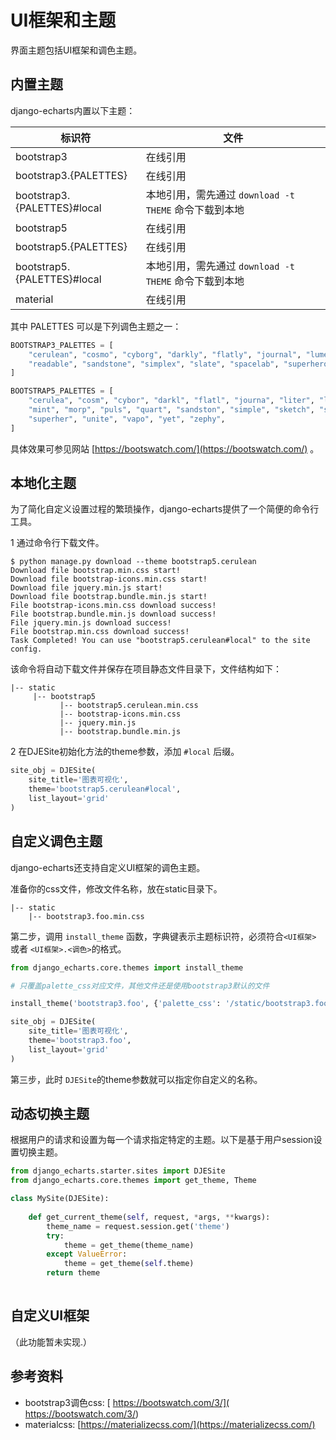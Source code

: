 # UI框架和主题

界面主题包括UI框架和调色主题。

## 内置主题

django-echarts内置以下主题：

| 标识符                      | 文件                                                   |
| --------------------------- | ------------------------------------------------------ |
| bootstrap3                  | 在线引用                                               |
| bootstrap3.{PALETTES}       | 在线引用                                               |
| bootstrap3.{PALETTES}#local | 本地引用，需先通过 `download -t THEME` 命令下载到本地  |
| bootstrap5                  | 在线引用                                               |
| bootstrap5.{PALETTES}       | 在线引用                                               |
| bootstrap5.{PALETTES}#local | 本地引用，需先通过  `download -t THEME` 命令下载到本地 |
| material                    | 在线引用                                               |

其中  PALETTES 可以是下列调色主题之一：

```python
BOOTSTRAP3_PALETTES = [
    "cerulean", "cosmo", "cyborg", "darkly", "flatly", "journal", "lumen", "paper",
    "readable", "sandstone", "simplex", "slate", "spacelab", "superhero", "united", "yeti",
]

BOOTSTRAP5_PALETTES = [
    "cerulea", "cosm", "cybor", "darkl", "flatl", "journa", "liter", "lume", "lu", "materi",
    "mint", "morp", "puls", "quart", "sandston", "simple", "sketch", "slat", "sola", "spacela",
    "superher", "unite", "vapo", "yet", "zephy",
]
```

具体效果可参见网站  [https://bootswatch.com/](https://bootswatch.com/) 。

## 本地化主题

为了简化自定义设置过程的繁琐操作，django-echarts提供了一个简便的命令行工具。

1 通过命令行下载文件。

```shell
$ python manage.py download --theme bootstrap5.cerulean
Download file bootstrap.min.css start!
Download file bootstrap-icons.min.css start!
Download file jquery.min.js start!
Download file bootstrap.bundle.min.js start!
File bootstrap-icons.min.css download success!
File bootstrap.bundle.min.js download success!
File jquery.min.js download success!
File bootstrap.min.css download success!
Task Completed! You can use "bootstrap5.cerulean#local" to the site config.
```

该命令将自动下载文件并保存在项目静态文件目录下，文件结构如下：

```
|-- static
     |-- bootstrap5
           |-- bootstrap5.cerulean.min.css
           |-- bootstrap-icons.min.css
           |-- jquery.min.js
           |-- bootstrap.bundle.min.js
```

2 在DJESite初始化方法的theme参数，添加 `#local` 后缀。

```python
site_obj = DJESite(
    site_title='图表可视化',
    theme='bootstrap5.cerulean#local',
    list_layout='grid'
)
```

## 自定义调色主题

django-echarts还支持自定义UI框架的调色主题。

准备你的css文件，修改文件名称，放在static目录下。

```text
|-- static
    |-- bootstrap3.foo.min.css
```



第二步，调用 `install_theme` 函数，字典键表示主题标识符，必须符合`<UI框架>` 或者 `<UI框架>.<调色>`的格式。

```python
from django_echarts.core.themes import install_theme

# 只覆盖palette_css对应文件，其他文件还是使用bootstrap3默认的文件

install_theme('bootstrap3.foo', {'palette_css': '/static/bootstrap3.foo.min.css'})

site_obj = DJESite(
    site_title='图表可视化',
    theme='bootstrap3.foo',
    list_layout='grid'
)
```

第三步，此时 `DJESite`的theme参数就可以指定你自定义的名称。


## 动态切换主题

根据用户的请求和设置为每一个请求指定特定的主题。以下是基于用户session设置切换主题。

```python
from django_echarts.starter.sites import DJESite
from django_echarts.core.themes import get_theme, Theme

class MySite(DJESite):
    
    def get_current_theme(self, request, *args, **kwargs):
        theme_name = request.session.get('theme')
        try:
            theme = get_theme(theme_name)
        except ValueError:
            theme = get_theme(self.theme)
        return theme
        
```



## 自定义UI框架

（此功能暂未实现.）

## 参考资料

- bootstrap3调色css: [ https://bootswatch.com/3/]( https://bootswatch.com/3/)
- materialcss: [https://materializecss.com/](https://materializecss.com/)